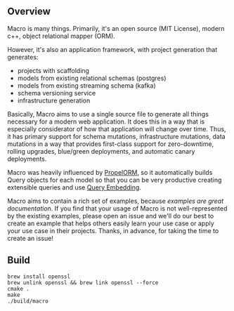 
Overview
--------

Macro is many things. Primarily, it's an open source (MIT License), modern c++, object relational mapper (ORM).

However, it's also an application framework, with project generation that generates:

  - projects with scaffolding
  - models from existing relational schemas (postgres)
  - models from existing streaming schema (kafka)
  - schema versioning service
  - infrastructure generation

Basically, Macro aims to use a single source file to generate all things necessary for a modern web application.
It does this in a way that is especially considerator of how that application will change over time. Thus, it has primary
support for schema mutations, infrastructure mutations, data mutations in a way that provides first-class support
for zero-downtime, rolling upgrades, blue/green deployments, and automatic canary deployments.

Macro was heavily influenced by [PropelORM](http://propelorm.org), so it automatically builds Query objects for each model 
so that you can be very productive creating extensible queries and use [Query Embedding](http://propelorm.org/documentation/04-relationships.html). 

Macro aims to contain a rich set of examples, because *examples are great documentation*. If you find that your usage
of Macro is not well-represented by the existing examples, please open an issue and we'll do our best to create an example
that helps others easily learn your use case or apply your use case in their projects. Thanks, in advance, for taking the 
time to create an issue!


Build
-----

```
brew install openssl
brew unlink openssl && brew link openssl --force
cmake .
make
./build/macro
```
